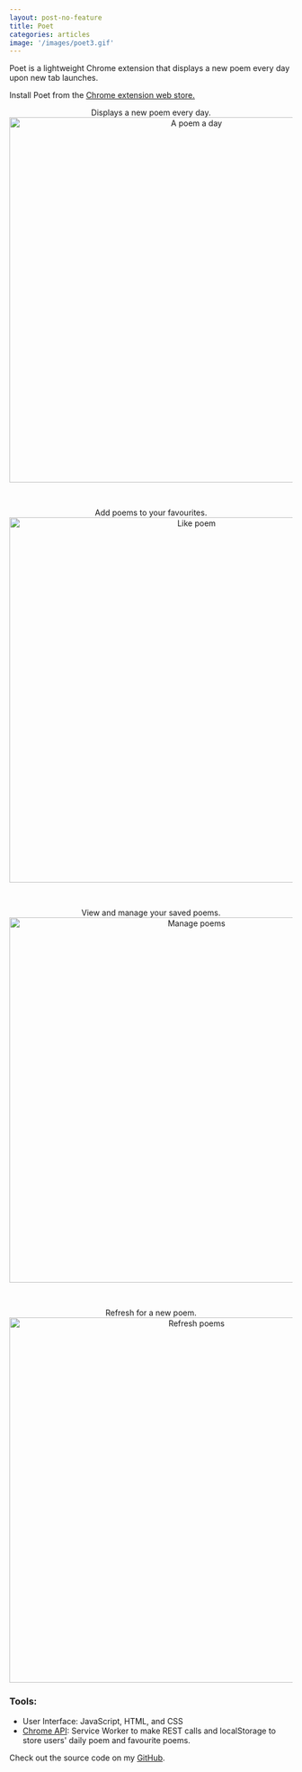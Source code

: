 ```yaml
---
layout: post-no-feature
title: Poet
categories: articles
image: '/images/poet3.gif'
---
```


Poet is a lightweight Chrome extension that displays a new poem every day upon new tab launches. 

Install Poet from the <a href="https://chrome.google.com/webstore/detail/poet/hkjjflfleaejocakemkheofjcmkepbcm" target="_blank"> Chrome extension web store.</a>

<p align="center">
Displays a new poem every day.
<br>
<img src="https://imgur.com/7TCxx9G.jpg" alt="A poem a day" width="650px">
</p>
<br>

<p align="center">
Add poems to your favourites.
<br>
<img src="https://imgur.com/0yBREZ0.gif" alt="Like poem" width="650px">
</p>
<br>

<p align="center">
View and manage your saved poems.
<br>
<img src="https://imgur.com/c3tUqx4.gif" alt="Manage poems" width="650px">
</p>
<br>

<p align="center">
Refresh for a new poem.
<br>
<img src="https://imgur.com/99xA9qf.gif" alt="Refresh poems" width="650px">
<br>
</p>

### Tools:
- User Interface: JavaScript, HTML, and CSS
- <a target="_blank" href="https://developer.chrome.com/docs/extensions/reference/">Chrome API</a>: Service Worker to make REST calls and localStorage to store users' daily poem and favourite poems.

Check out the source code on my <a target="_blank" href="https://github.com/chuyunshen/poet">GitHub</a>.
